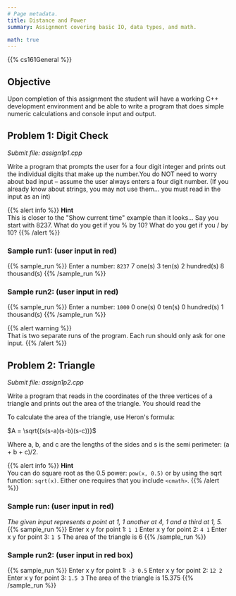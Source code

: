 ```yaml
---
# Page metadata.
title: Distance and Power
summary: Assignment covering basic IO, data types, and math.

math: true
---
```


{{% cs161General %}}

## Objective

Upon completion of this assignment the student will have a working C++ development environment and
be able to write a program that does simple numeric calculations and console input and output.

## Problem 1: Digit Check

*Submit file: assign1p1.cpp*

Write a program that prompts the user for a four digit integer and prints out the individual digits
that make up the number.You do NOT need to worry about bad input – assume the user always enters a
four digit number. (If you already know about strings, you may not use them… you must read in the
input as an int)

{{% alert info %}}
**Hint**  
This is closer to the "Show current time" example than it looks… Say you start with 8237.
What do you get if you % by 10? What do you get if you / by 10?
{{% /alert %}}

### Sample run1: (user input in red)

{{% sample_run %}}
Enter a number: `8237`
7 one(s)
3 ten(s)
2 hundred(s)
8 thousand(s)
{{% /sample_run %}}

### Sample run2: (user input in red)

{{% sample_run %}}
Enter a number: `1000`
0 one(s)
0 ten(s)
0 hundred(s)
1 thousand(s)
{{% /sample_run %}}

{{% alert warning %}}  
That is two separate runs of the program. Each run should only ask for one input.
{{% /alert %}}


## Problem 2: Triangle

*Submit file: assign1p2.cpp*

Write a program that reads in the coordinates of the three vertices of a triangle and prints
out the area of the triangle. You should read the 

To calculate the area of the triangle, use Heron's formula:

$A = \sqrt{(s(s-a)(s-b)(s-c))}$

Where a, b, and c are the lengths of the sides and s is the semi perimeter: (a + b + c)/2.

{{% alert info %}}
**Hint**  
You can do square root as the 0.5 power: `pow(x, 0.5)` or by using the sqrt function: `sqrt(x)`.
Either one requires that you include `<cmath>`.
{{% /alert %}}

### Sample run: (user input in red)

*The given input represents a point at 1, 1 another at 4, 1 and a third at 1, 5.*
{{% sample_run %}}
Enter x y for point 1: `1 1`
Enter x y for point 2: `4 1`
Enter x y for point 3: `1 5`
The area of the triangle is 6
{{% /sample_run %}}

### Sample run2: (user input in red box)

{{% sample_run %}}
Enter x y for point 1: `-3 0.5`
Enter x y for point 2: `12 2`
Enter x y for point 3: `1.5 3`
The area of the triangle is 15.375
{{% /sample_run %}}